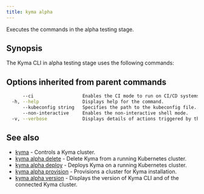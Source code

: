 ```yaml
---
title: kyma alpha
---
```


Executes the commands in the alpha testing stage.

## Synopsis

The Kyma CLI in alpha testing stage uses the following commands:

## Options inherited from parent commands

```bash
      --ci                  Enables the CI mode to run on CI/CD systems. It avoids any user interaction (such as no dialog prompts) and ensures that logs are formatted properly in log files (such as no spinners for CLI steps).
  -h, --help                Displays help for the command.
      --kubeconfig string   Specifies the path to the kubeconfig file. By default, Kyma CLI uses the KUBECONFIG environment variable or "/$HOME/.kube/config" if the variable is not set.
      --non-interactive     Enables the non-interactive shell mode.
  -v, --verbose             Displays details of actions triggered by the command.
```

## See also

* [kyma](#kyma-kyma)	 - Controls a Kyma cluster.
* [kyma alpha delete](#kyma-alpha-delete-kyma-alpha-delete)	 - Delete Kyma from a running Kubernetes cluster.
* [kyma alpha deploy](#kyma-alpha-deploy-kyma-alpha-deploy)	 - Deploys Kyma on a running Kubernetes cluster.
* [kyma alpha provision](#kyma-alpha-provision-kyma-alpha-provision)	 - Provisions a cluster for Kyma installation.
* [kyma alpha version](#kyma-alpha-version-kyma-alpha-version)	 - Displays the version of Kyma CLI and of the connected Kyma cluster.


